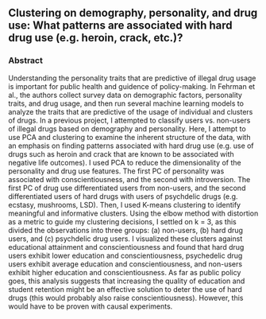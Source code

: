 ## Clustering on demography, personality, and drug use: What patterns are associated with hard drug use (e.g. heroin, crack, etc.)?
### Abstract
Understanding the personality traits that are predictive of illegal drug usage is important for public health and guidence of policy-making. In Fehrman et al., the authors collect survey data on demographic factors, personality traits, and drug usage, and then run several machine learning models to analyze the traits that are predictive of the usage of individual and clusters of drugs. In a previous project, I attempted to classify users vs. non-users of illegal drugs based on demography and personality. Here, I attempt to use PCA and clustering to examine the inherent structure of the data, with an emphasis on finding patterns associated with hard drug use (e.g. use of drugs such as heroin and crack that are known to be associated with negative life outcomes). I used PCA to reduce the dimensionality of the personality and drug use features. The first PC of personality was associated with conscientiousness, and the second with introversion. The first PC of drug use differentiated users from non-users, and the second differentiated users of hard drugs with users of psychdelic drugs (e.g. ecstasy, mushrooms, LSD). Then, I used K-means clustering to identify meaningful and informative clusters. Using the elbow method with distortion as a metric to guide my clustering decisions, I settled on k = 3, as this divided the observations into three groups: (a) non-users, (b) hard drug users, and (c) psychdelic drug users. I visualized these clusters against educational attainment and conscientiousness and found that hard drug users exhibit lower education and conscientiousness, psychedelic drug users exhibit average education and conscientiousness, and non-users exhibit higher education and conscientiousness. As far as public policy goes, this analysis suggests that increasing the quality of education and student retention might be an effective solution to deter the use of hard drugs (this would probably also raise conscientiousness). However, this would have to be proven with causal experiments.

